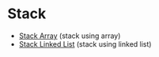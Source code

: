 # Stack

- [Stack Array](stackArray.c) (stack using array)
- [Stack Linked List](stackLinkedList.c) (stack using linked list)
